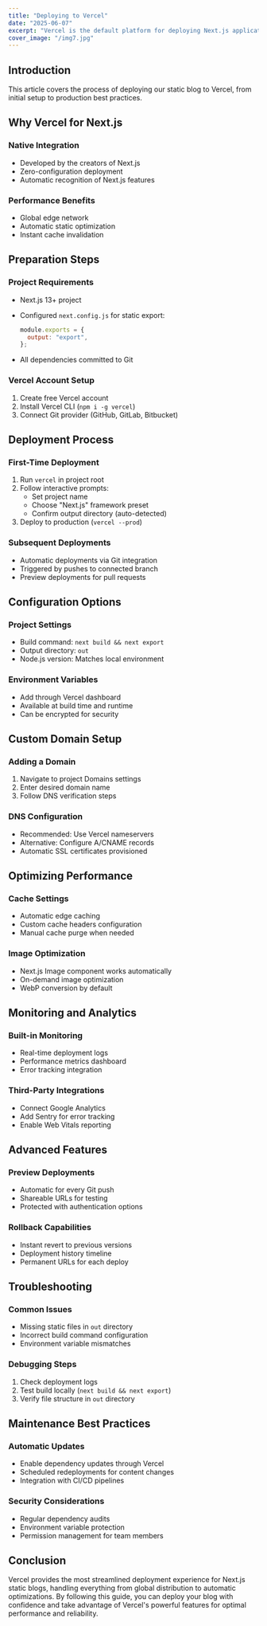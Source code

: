 ```yaml
---
title: "Deploying to Vercel"
date: "2025-06-07"
excerpt: "Vercel is the default platform for deploying Next.js applications."
cover_image: "/img7.jpg"
---
```


## Introduction

This article covers the process of deploying our static blog to Vercel, from initial setup to production best practices.

## Why Vercel for Next.js

### Native Integration

- Developed by the creators of Next.js
- Zero-configuration deployment
- Automatic recognition of Next.js features

### Performance Benefits

- Global edge network
- Automatic static optimization
- Instant cache invalidation

## Preparation Steps

### Project Requirements

- Next.js 13+ project
- Configured `next.config.js` for static export:

  ```javascript
  module.exports = {
    output: "export",
  };
  ```

- All dependencies committed to Git

### Vercel Account Setup

1. Create free Vercel account
2. Install Vercel CLI (`npm i -g vercel`)
3. Connect Git provider (GitHub, GitLab, Bitbucket)

## Deployment Process

### First-Time Deployment

1. Run `vercel` in project root
2. Follow interactive prompts:
   - Set project name
   - Choose "Next.js" framework preset
   - Confirm output directory (auto-detected)
3. Deploy to production (`vercel --prod`)

### Subsequent Deployments

- Automatic deployments via Git integration
- Triggered by pushes to connected branch
- Preview deployments for pull requests

## Configuration Options

### Project Settings

- Build command: `next build && next export`
- Output directory: `out`
- Node.js version: Matches local environment

### Environment Variables

- Add through Vercel dashboard
- Available at build time and runtime
- Can be encrypted for security

## Custom Domain Setup

### Adding a Domain

1. Navigate to project Domains settings
2. Enter desired domain name
3. Follow DNS verification steps

### DNS Configuration

- Recommended: Use Vercel nameservers
- Alternative: Configure A/CNAME records
- Automatic SSL certificates provisioned

## Optimizing Performance

### Cache Settings

- Automatic edge caching
- Custom cache headers configuration
- Manual cache purge when needed

### Image Optimization

- Next.js Image component works automatically
- On-demand image optimization
- WebP conversion by default

## Monitoring and Analytics

### Built-in Monitoring

- Real-time deployment logs
- Performance metrics dashboard
- Error tracking integration

### Third-Party Integrations

- Connect Google Analytics
- Add Sentry for error tracking
- Enable Web Vitals reporting

## Advanced Features

### Preview Deployments

- Automatic for every Git push
- Shareable URLs for testing
- Protected with authentication options

### Rollback Capabilities

- Instant revert to previous versions
- Deployment history timeline
- Permanent URLs for each deploy

## Troubleshooting

### Common Issues

- Missing static files in `out` directory
- Incorrect build command configuration
- Environment variable mismatches

### Debugging Steps

1. Check deployment logs
2. Test build locally (`next build && next export`)
3. Verify file structure in `out` directory

## Maintenance Best Practices

### Automatic Updates

- Enable dependency updates through Vercel
- Scheduled redeployments for content changes
- Integration with CI/CD pipelines

### Security Considerations

- Regular dependency audits
- Environment variable protection
- Permission management for team members

## Conclusion

Vercel provides the most streamlined deployment experience for Next.js static blogs, handling everything from global distribution to automatic optimizations. By following this guide, you can deploy your blog with confidence and take advantage of Vercel's powerful features for optimal performance and reliability.
